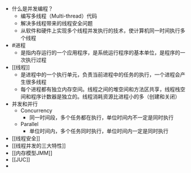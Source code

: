 - 什么是并发编程？
	- 编写多线程（Multi-thread）代码
	- 解决多线程带来的线程安全问题
	- 从软件和硬件上实现多个线程并发执行的技术，使计算机同一时间执行多个线程
- #进程
	- 是指内存运行的一个应用程序，是系统运行程序的基本单位，是程序的一次执行过程
- [[线程]]
	- 是进程中的一个执行单元，负责当前进程中的任务的执行，一个进程会产生很多线程
	- 每个进程都有独立内存空间。线程之间的堆空间和方法区共享，线程栈空间和程序计数器是独立的。线程消耗资源比进程小的多（创建和关闭）
- 并发和并行
	- Concurrency
		- 同一时间段，多个任务都在执行，单位时间内不一定是同时执行
	- Parallel
		- 单位时间内，多个任务同时执行，单位时间内一定是同时执行
- [[线程安全]]
- [[线程并发的三大特性]]
- [[内存模型JMM]]
- [[JUC]]
-